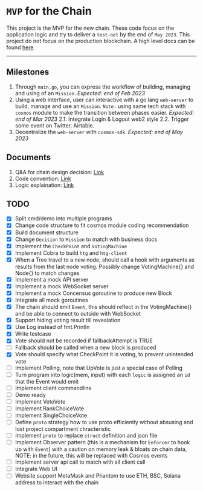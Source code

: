 # `MVP` for the Chain

This project is the MVP for the new chain. These code focus on the application logic and try to deliver a `test-net` by the end of `May 2023`. This project do not focus on the production blockchain. A high level docs can be found [here](https://hectagondao.notion.site/D-Chain-Design-a7f071f3e7514191be453852a5675699)
<hr>

## Milestones

1. Through `main.go`, you can express the workflow of building, managing and using of an `Mission`. *Expected: end of Feb 2023*
2. Using a web interface, user can interactive with a go lang `web-server` to build, manage and use an `Mission`. `Note:` using same tech stack with `cosmos` module to make the transition between phases easier. *Expected: end of Mar 2023*
 2.1. Integrate Login & Logout web2 style
 2.2. Trigger some event on Twitter, Airtable.
3. Decentralize the `web-server` with `cosmos-sdk`. *Expected: end of May 2023*

## Documents

1. Q&A for chain design decision: [Link](assets/DesignQA.md)
2. Code convention: [Link](assets/Code.md)
3. Logic explaination: [Link](assets/Logic.md)

## TODO

- [x] Split cmd/demo into multiple programs
- [x] Change code structure to fit cosmos module coding recommendation
- [x] Build document structure
- [x] Change `Decision` to `Mission` to match with business docs
- [x] Implement the `CheckPoint` and `VotingMachine`
- [x] Implement Cobra to build `htg` and `htg-client`
- [x] When a Tree travel to a new node, should call a hook with arguments as results from the last node voting. Possibly change VotingMachine{} and Node{} to match changes
- [x] Implement a mock API server
- [x] Implement a mock WebSocket server
- [x] Implement a mock Concensus goroutine to produce new Block
- [x] Integrate all mock goroutines
- [x] The chain should emit `Event`, this should reflect in the VotingMachine{} and be able to connect to outside with WebSocket
- [x] Support hiding voting result till revealation
- [x] Use Log instead of fmt.Println
- [x] Write testcase
- [x] Vote should not be recorded if fallbackAttempt is TRUE
- [ ] Fallback should be called when a new block is produced
- [x] Vote should specify what CheckPoint it is voting, to prevent unintended vote
- [ ] Implement Polling, note that UpVote is just a special case of Polling
- [ ] Turn program into logic(mem, input) with each `logic` is assigned an `id` that the Event would emit
- [ ] Implement client commandline
- [ ] Demo ready
- [ ] Implement VetoVote
- [ ] Implement RankChoiceVote
- [ ] Implement SingleChoiceVote
- [ ] Define `proto` strategy how to use proto efficiently without absusing and lost project compartment chracteristic
- [ ] Implement `proto` to replace `struct` definition and json file
- [ ] Implement Observer pattern (this is a mechanism for `Enforcer` to hook up with `Event`) with a caution on memory leak & bloats on chain data, NOTE: in the future, this will be replaced with Cosmos events
- [ ] Implement server api call to match with all client call
- [ ] Integrate Web UI
- [ ] Website support MetaMask and Phantom to use ETH, BSC, Solana address to interact with the chain
